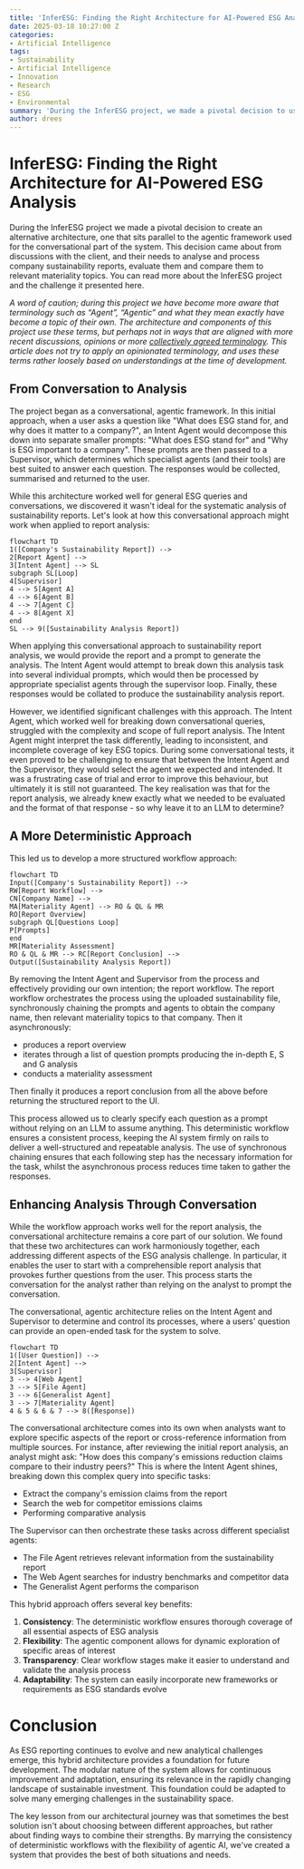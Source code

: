```yaml
---
title: 'InferESG: Finding the Right Architecture for AI-Powered ESG Analysis'
date: 2025-03-18 10:27:00 Z
categories:
- Artificial Intelligence
tags:
- Sustainability
- Artificial Intelligence
- Innovation
- Research
- ESG
- Environmental
summary: 'During the InferESG project, we made a pivotal decision to use an orchestrated workflow to conduct a deterministic process, parallel to the agentic system.'
author: drees
---
```


# InferESG: Finding the Right Architecture for AI-Powered ESG Analysis 

During the InferESG project we made a pivotal decision to create an alternative architecture, one that sits parallel to the agentic framework used for the conversational part of the system. This decision came about from discussions with the client, and their needs to analyse and process company sustainability reports, evaluate them and compare them to relevant materiality topics. You can read more about the InferESG project and the challenge it presented here. 

*A word of caution; during this project we have become more aware that terminology such as “Agent”, “Agentic” and what they mean exactly have become a topic of their own. The architecture and components of this project use these terms, but perhaps not in ways that are aligned with more recent discussions, opinions or more [collectively agreed terminology](https://www.anthropic.com/engineering/building-effective-agents). This article does not try to apply an opinionated terminology, and uses these terms rather loosely based on understandings at the time of development.*

## From Conversation to Analysis 

The project began as a conversational, agentic framework. In this initial approach, when a user asks a question like "What does ESG stand for, and why does it matter to a company?", an Intent Agent would decompose this down into separate smaller prompts: "What does ESG stand for" and "Why is ESG important to a company". These prompts are then passed to a Supervisor, which determines which specialist agents (and their tools) are best suited to answer each question. The responses would be collected, summarised and returned to the user. 

While this architecture worked well for general ESG queries and conversations, we discovered it wasn't ideal for the systematic analysis of sustainability reports. Let's look at how this conversational approach might work when applied to report analysis: 

```mermaid 
flowchart TD
1([Company's Sustainability Report]) -->
2[Report Agent] -->
3[Intent Agent] --> SL
subgraph SL[Loop]
4[Supervisor]
4 --> 5[Agent A]
4 --> 6[Agent B]
4 --> 7[Agent C]
4 --> 8[Agent X]
end
SL --> 9([Sustainability Analysis Report])
```

When applying this conversational approach to sustainability report analysis, we would provide the report and a prompt to generate the analysis. The Intent Agent would attempt to break down this analysis task into several individual prompts, which would then be processed by appropriate specialist agents through the supervisor loop. Finally, these responses would be collated to produce the sustainability analysis report. 

However, we identified significant challenges with this approach. The Intent Agent, which worked well for breaking down conversational queries, struggled with the complexity and scope of full report analysis. The Intent Agent might interpret the task differently, leading to inconsistent, and incomplete coverage of key ESG topics. During some conversational tests, it even proved to be challenging to ensure that between the Intent Agent and the Supervisor, they would select the agent we expected and intended. It was a frustrating case of trial and error to improve this behaviour, but ultimately it is still not guaranteed. The key realisation was that for the report analysis, we already knew exactly what we needed to be evaluated and the format of that response - so why leave it to an LLM to determine? 

 ## A More Deterministic Approach 

This led us to develop a more structured workflow approach: 

```mermaid 
flowchart TD
Input([Company's Sustainability Report]) -->
RW[Report Workflow] -->
CN[Company Name] -->
MA[Materiality Agent] --> RO & QL & MR
RO[Report Overview]
subgraph QL[Questions Loop]
P[Prompts]
end
MR[Materiality Assessment]
RO & QL & MR --> RC[Report Conclusion] -->
Output([Sustainability Analysis Report])
```

By removing the Intent Agent and Supervisor from the process and effectively providing our own intention; the report workflow. The report workflow orchestrates the process using the uploaded sustainability file, synchronously chaining the prompts and agents to obtain the company name, then relevant materiality topics to that company. Then it asynchronously: 
- produces a report overview 
- iterates through a list of question prompts producing the in-depth E, S and G analysis 
- conducts a materiality assessment 

Then finally it produces a report conclusion from all the above before returning the structured report to the UI. 

This process allowed us to clearly specify each question as a prompt without relying on an LLM to assume anything. This deterministic workflow ensures a consistent process, keeping the AI system firmly on rails to deliver a well-structured and repeatable analysis. The use of synchronous chaining ensures that each following step has the necessary information for the task, whilst the asynchronous process reduces time taken to gather the responses. 

## Enhancing Analysis Through Conversation 

While the workflow approach works well for the report analysis, the conversational architecture remains a core part of our solution. We found that these two architectures can work harmoniously together, each addressing different aspects of the ESG analysis challenge. In particular, it enables the user to start with a comprehensible report analysis that provokes further questions from the user. This process starts the conversation for the analyst rather than relying on the analyst to prompt the conversation. 

The conversational, agentic architecture relies on the Intent Agent and Supervisor to determine and control its processes, where a users' question can provide an open-ended task for the system to solve. 

```mermaid 
flowchart TD 
1([User Question]) --> 
2[Intent Agent] -->
3[Supervisor]
3 --> 4[Web Agent] 
3 --> 5[File Agent] 
3 --> 6[Generalist Agent] 
3 --> 7[Materiality Agent] 
4 & 5 & 6 & 7 --> 8([Response]) 
```

The conversational architecture comes into its own when analysts want to explore specific aspects of the report or cross-reference information from multiple sources. For instance, after reviewing the initial report analysis, an analyst might ask: "How does this company's emissions reduction claims compare to their industry peers?" This is where the Intent Agent shines, breaking down this complex query into specific tasks: 
- Extract the company's emission claims from the report 
- Search the web for competitor emissions claims 
- Performing comparative analysis

The Supervisor can then orchestrate these tasks across different specialist agents: 
- The File Agent retrieves relevant information from the sustainability report 
- The Web Agent searches for industry benchmarks and competitor data 
- The Generalist Agent performs the comparison 

This hybrid approach offers several key benefits: 
1. **Consistency**: The deterministic workflow ensures thorough coverage of all essential aspects of ESG analysis 
2. **Flexibility**: The agentic component allows for dynamic exploration of specific areas of interest 
3. **Transparency**: Clear workflow stages make it easier to understand and validate the analysis process 
4. **Adaptability**: The system can easily incorporate new frameworks or requirements as ESG standards evolve 

# Conclusion 

As ESG reporting continues to evolve and new analytical challenges emerge, this hybrid architecture provides a foundation for future development. The modular nature of the system allows for continuous improvement and adaptation, ensuring its relevance in the rapidly changing landscape of sustainable investment. This foundation could be adapted to solve many emerging challenges in the sustainability space. 

The key lesson from our architectural journey was that sometimes the best solution isn't about choosing between different approaches, but rather about finding ways to combine their strengths. By marrying the consistency of deterministic workflows with the flexibility of agentic AI, we've created a system that provides the best of both situations and needs. 